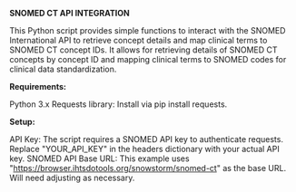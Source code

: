 **SNOMED CT API INTEGRATION**

This Python script provides simple functions to interact with the SNOMED International API to retrieve concept details and map clinical terms to SNOMED CT concept IDs. It allows for retrieving details of SNOMED CT concepts by concept ID and mapping clinical terms to SNOMED codes for clinical data standardization.

**Requirements:**

Python 3.x
Requests library: Install via pip install requests.

**Setup:**

API Key: The script requires a SNOMED API key to authenticate requests. Replace "YOUR_API_KEY" in the headers dictionary with your actual API key.
SNOMED API Base URL: This example uses "https://browser.ihtsdotools.org/snowstorm/snomed-ct" as the base URL. Will need adjusting as necessary.
